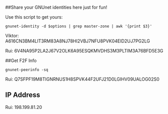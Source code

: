 ##Share your GNUnet identities here just for fun!

Use this script to get yours:

```
gnunet-identity -d $options | grep master-zone | awk '{print $3}'
```

Viktor: A616CN3BM4LIT3RM83A8NJ78HI2VBJ7NFU8PVK04EID2UJ7PG2LG

Rui: 6V4NA95P2LA2J67V2OLK6A95ESQKMVDHS3M3PLTIM3A76BFD5E3G


##Get F2F Info
```
gnunet-peerinfo -sq
```
Rui: Q7SFPF19M8TIGNRNUS1H8SPVK44F2UFJ21D0LGIHV09UALOG02S0

## IP Address

Rui: 198.199.81.20

